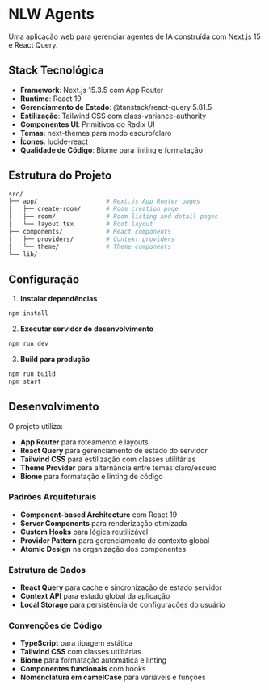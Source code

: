 # NLW Agents

Uma aplicação web para gerenciar agentes de IA construída com Next.js 15 e React Query.

## Stack Tecnológica

- **Framework**: Next.js 15.3.5 com App Router
- **Runtime**: React 19
- **Gerenciamento de Estado**: @tanstack/react-query 5.81.5
- **Estilização**: Tailwind CSS com class-variance-authority
- **Componentes UI**: Primitivos do Radix UI
- **Temas**: next-themes para modo escuro/claro
- **Ícones**: lucide-react
- **Qualidade de Código**: Biome para linting e formatação

## Estrutura do Projeto

```bash
src/
├── app/                   # Next.js App Router pages
│   ├── create-room/       # Room creation page
│   ├── room/              # Room listing and detail pages
│   └── layout.tsx         # Root layout
├── components/            # React components
│   ├── providers/         # Context providers
│   └── theme/             # Theme components
└── lib/
```

## Configuração

1. **Instalar dependências**

```bash
npm install
```

2. **Executar servidor de desenvolvimento**

```bash
npm run dev
```

3. **Build para produção**

```bash
npm run build
npm start
```

## Desenvolvimento

O projeto utiliza:

- **App Router** para roteamento e layouts
- **React Query** para gerenciamento de estado do servidor
- **Tailwind CSS** para estilização com classes utilitárias
- **Theme Provider** para alternância entre temas claro/escuro
- **Biome** para formatação e linting de código

### Padrões Arquiteturais

- **Component-based Architecture** com React 19
- **Server Components** para renderização otimizada
- **Custom Hooks** para lógica reutilizável
- **Provider Pattern** para gerenciamento de contexto global
- **Atomic Design** na organização dos componentes

### Estrutura de Dados

- **React Query** para cache e sincronização de estado servidor
- **Context API** para estado global da aplicação
- **Local Storage** para persistência de configurações do usuário

### Convenções de Código

- **TypeScript** para tipagem estática
- **Tailwind CSS** com classes utilitárias
- **Biome** para formatação automática e linting
- **Componentes funcionais** com hooks
- **Nomenclatura em camelCase** para variáveis e funções
